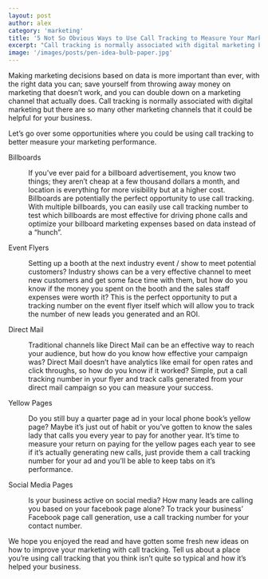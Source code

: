 ```yaml
---
layout: post
author: alex
category: 'marketing'
title: '5 Not So Obvious Ways to Use Call Tracking to Measure Your Marketing Performance'
excerpt: "Call tracking is normally associated with digital marketing but there are so many other marketing channels that it could be helpful for your business."
image: '/images/posts/pen-idea-bulb-paper.jpg'
---
```


Making marketing decisions based on data is more important than ever, with the right data you can; save yourself from throwing away money on marketing that doesn’t work, and you can double down on a marketing channel that actually does. Call tracking is normally associated with digital marketing but there are so many other marketing channels that it could be helpful for your business.

Let’s go over some opportunities where you could be using call tracking to better measure your marketing performance. 

<dl>
	<dt>Billboards</dt>
	<dd>
		<p>If you’ve ever paid for a billboard advertisement, you know two things; they aren’t cheap at a few thousand dollars a month, and location is everything for more visibility but at a higher cost. Billboards are potentially the perfect opportunity to use call tracking. With multiple billboards, you can easily use call tracking number to test which billboards are most effective for driving phone calls and optimize your billboard marketing expenses based on data instead of a “hunch”.</p>
	</dd>
	<dt>Event Flyers</dt>
	<dd>
		<p>Setting up a booth at the next industry event / show to meet potential customers? Industry shows can be a very effective channel to meet new customers and get some face time with them, but how do you know if the money you spent on the booth and the sales staff expenses were worth it? This is the perfect opportunity to put a tracking number on the event flyer itself which will allow you to track the number of new leads you generated and an ROI.</p>
	</dd>
	<dt>Direct Mail</dt>
	<dd>
		<p>Traditional channels like Direct Mail can be an effective way to reach your audience, but how do you know how effective your campaign was? Direct Mail doesn’t have analytics like email for open rates and click throughs, so how do you know if it worked? Simple, put a call tracking number in your flyer and track calls generated from your direct mail campaign so you can measure your success.</p>
	</dd>
	<dt>Yellow Pages</dt>
	<dd>
		<p>Do you still buy a quarter page ad in your local phone book’s yellow page? Maybe it’s just out of habit or you’ve gotten to know the sales lady that calls you every year to pay for another year. It’s time to measure your return on paying for the yellow pages each year to see if it’s actually generating new calls, just provide them a call tracking number for your ad and you’ll be able to keep tabs on it’s performance.</p>
	</dd>
	<dt>Social Media Pages</dt>
	<dd>
		<p>Is your business active on social media? How many leads are calling you based on your facebook page alone? To track your business’ Facebook page call generation, use a call tracking number for your contact number.</p>
	</dd>
</dl>


We hope you enjoyed the read and have gotten some fresh new ideas on how to improve your marketing with call tracking. Tell us about a place you’re using call tracking that you think isn’t quite so typical and how it’s helped your business.



